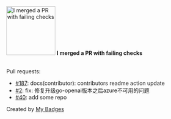 <img src="https://github.com/my-badges/my-badges/blob/master/src/all-badges/this-is-fine/this-is-fine.png?raw=true" alt="I merged a PR with failing checks" title="I merged a PR with failing checks" width="128">
<strong>I merged a PR with failing checks</strong>
<br><br>

Pull requests:

- <a href="https://github.com/eryajf/go-ldap-admin/pull/187">#187</a>: docs(contributor): contributors readme action update
- <a href="https://github.com/eryajf/chatgpt-wecom/pull/2">#2</a>: fix: 修复升级go-openai版本之后azure不可用的问题
- <a href="https://github.com/eryajf/awesome-ops/pull/40">#40</a>: add some repo


Created by <a href="https://github.com/my-badges/my-badges">My Badges</a>